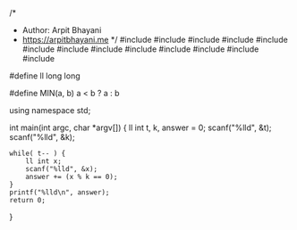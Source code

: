 /*
 *  Author: Arpit Bhayani
 *  https://arpitbhayani.me
 */
#include <cmath>
#include <cstdio>
#include <cstdlib>
#include <climits>
#include <deque>
#include <iostream>
#include <list>
#include <limits>
#include <map>
#include <queue>
#include <set>
#include <stack>
#include <vector>

#define ll long long

#define MIN(a, b) a < b ? a : b

using namespace std;

int main(int argc, char *argv[]) {
    ll int t, k, answer = 0;
    scanf("%lld", &t);
    scanf("%lld", &k);

    while( t-- ) {
        ll int x;
        scanf("%lld", &x);
        answer += (x % k == 0);
    }
    printf("%lld\n", answer);
    return 0;
}
